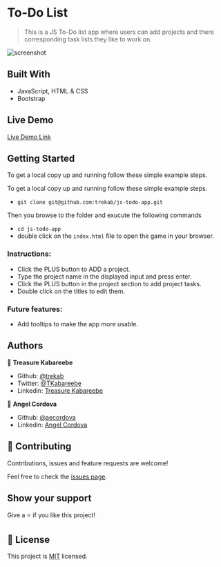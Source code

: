 # To-Do List

> This is a JS To-Do list app where users can add projects and there corresponding task lists they like to work on.

![screenshot](./todo-list.png)

## Built With

- JavaScript, HTML & CSS
- Bootstrap

## Live Demo

[Live Demo Link](https://trekab-js-todo-app.netlify.app/)


## Getting Started

To get a local copy up and running follow these simple example steps.

To get a local copy up and running follow these simple example steps.
- `git clone git@github.com:trekab/js-todo-app.git`

Then you browse to the folder and exucute the following commands
- `cd js-todo-app`
- double click on the `index.html` file to open the game in your browser.

### Instructions:
- Click the PLUS button to ADD a project.
- Type the project name in the displayed input and press enter.
- Click the PLUS button in the project section to add project tasks.
- Double click on the titles to edit them.

### Future features:
- Add tooltips to make the app more usable.

## Authors

👤 **Treasure Kabareebe**

- Github: [@trekab](https://github.com/trekab)
- Twitter: [@TKabareebe](https://twitter.com/TKabareebe)
- Linkedin: [Treasure Kabareebe](https://www.linkedin.com/in/treasure-kabareebe/)

👤 **Angel Cordova** 

- Github: [@aecordova](https://github.com/aecordova) 
- Linkedin: [Angel Cordova](https://www.linkedin.com/in/ae-cordova/)

## 🤝 Contributing

Contributions, issues and feature requests are welcome!

Feel free to check the [issues page](issues/).

## Show your support

Give a ⭐️ if you like this project!

## 📝 License

This project is [MIT](lic.url) licensed.
